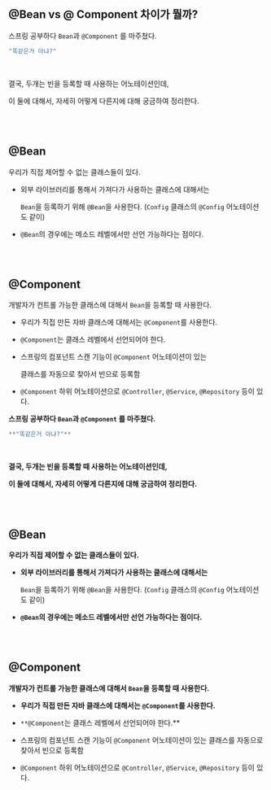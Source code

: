 ## @Bean vs @ Component 차이가 뭘까?



스프링 공부하다 `Bean`과 `@Component` 를 마주쳤다. 

```java
"똑같은거 아냐?"
```

<br>

결국, 두개는 빈을 등록할 때 사용하는 어노테이션인데, 

이 둘에 대해서, 자세히 어떻게 다른지에 대해 궁금하여 정리한다.

<br><br>

## @Bean

우리가 직접 제어할 수 없는 클래스들이 있다.

- 외부 라이브러리를 통해서 가져다가 사용하는 클래스에 대해서는
    
    `Bean`을 등록하기 위해 `@Bean`을 사용한다. (`Config` 클래스의 `@Config` 어노테이션도 같이)
    
- `@Bean`의 경우에는 메소드 레벨에서만 선언 가능하다는 점이다.

<br><br>

## @Component

개발자가 컨트롤 가능한 클래스에 대해서 `Bean`을 등록할 때 사용한다. 

- 우리가 직접 만든 자바 클래스에 대해서는 `@Component`를 사용한다.
- `@Component`는 클래스 레벨에서 선언되어야 한다.
- 스프링의 컴포넌트 스캔 기능이 `@Component` 어노테이션이 있는
    
    클래스를 자동으로 찾아서 빈으로 등록함
    
- `@Component` 하위 어노테이션으로 `@Controller`, `@Service`, `@Repository` 등이 있다.

**스프링 공부하다 `Bean`과 `@Component` 를 마주쳤다.** 

```java
**"똑같은거 아냐?"**
```

<br>

**결국, 두개는 빈을 등록할 때 사용하는 어노테이션인데,** 

**이 둘에 대해서, 자세히 어떻게 다른지에 대해 궁금하여 정리한다.**

<br><br>

## **@Bean**

**우리가 직접 제어할 수 없는 클래스들이 있다.**

- **외부 라이브러리를 통해서 가져다가 사용하는 클래스에 대해서는**
    
    `Bean`을 등록하기 위해 `@Bean`을 사용한다. (`Config` 클래스의 `@Config` 어노테이션도 같이)
    
- **`@Bean`의 경우에는 메소드 레벨에서만 선언 가능하다는 점이다.**

<br><br>

## **@Component**

**개발자가 컨트롤 가능한 클래스에 대해서 `Bean`을 등록할 때 사용한다.** 

- **우리가 직접 만든 자바 클래스에 대해서는 `@Component`를 사용한다.**
- `**@Component`는 클래스 레벨에서 선언되어야 한다.**
- 스프링의 컴포넌트 스캔 기능이 `@Component` 어노테이션이 있는 클래스를 자동으로 찾아서 빈으로 등록함
    
- `@Component` 하위 어노테이션으로 `@Controller`, `@Service`, `@Repository` 등이 있다.